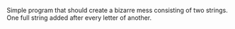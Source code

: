 Simple program that should create a bizarre mess consisting of two strings. One full string added after every letter of another.
